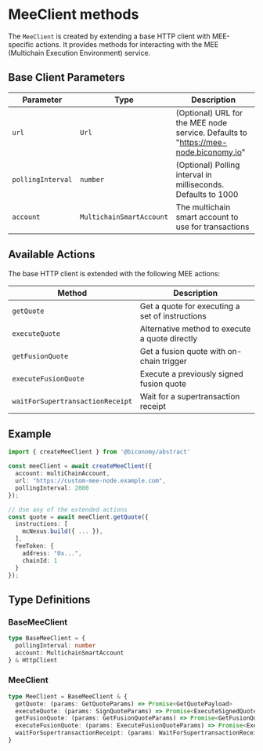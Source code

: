 # MeeClient methods

The `MeeClient` is created by extending a base HTTP client with MEE-specific actions. It provides methods for interacting with the MEE (Multichain Execution Environment) service.

## Base Client Parameters

| Parameter | Type | Description |
|-----------|------|-------------|
| `url` | `Url` | (Optional) URL for the MEE node service. Defaults to "https://mee-node.biconomy.io" |
| `pollingInterval` | `number` | (Optional) Polling interval in milliseconds. Defaults to 1000 |
| `account` | `MultichainSmartAccount` | The multichain smart account to use for transactions |

## Available Actions

The base HTTP client is extended with the following MEE actions:

| Method | Description |
|--------|-------------|
| `getQuote` | Get a quote for executing a set of instructions |
| `executeQuote` | Alternative method to execute a quote directly |
| `getFusionQuote` | Get a fusion quote with on-chain trigger |
| `executeFusionQuote` | Execute a previously signed fusion quote |
| `waitForSupertransactionReceipt` | Wait for a supertransaction receipt |

## Example

```typescript
import { createMeeClient } from '@biconomy/abstract'

const meeClient = await createMeeClient({
  account: multiChainAccount,
  url: "https://custom-mee-node.example.com",
  pollingInterval: 2000
});

// Use any of the extended actions
const quote = await meeClient.getQuote({
  instructions: [
    mcNexus.build({ ... }),
  ],
  feeToken: {
    address: "0x...",
    chainId: 1
  }
});
```

## Type Definitions

### BaseMeeClient
```typescript
type BaseMeeClient = {
  pollingInterval: number
  account: MultichainSmartAccount
} & HttpClient
```

### MeeClient
```typescript
type MeeClient = BaseMeeClient & {
  getQuote: (params: GetQuoteParams) => Promise<GetQuotePayload>
  executeQuote: (params: SignQuoteParams) => Promise<ExecuteSignedQuotePayload>
  getFusionQuote: (params: GetFusionQuoteParams) => Promise<GetFusionQuotePayload>
  executeFusionQuote: (params: ExecuteFusionQuoteParams) => Promise<ExecuteFusionQuotePayload
  waitForSupertransactionReceipt: (params: WaitForSupertransactionReceiptParams) => Promise<WaitForSupertransactionReceiptPayload>
}
```